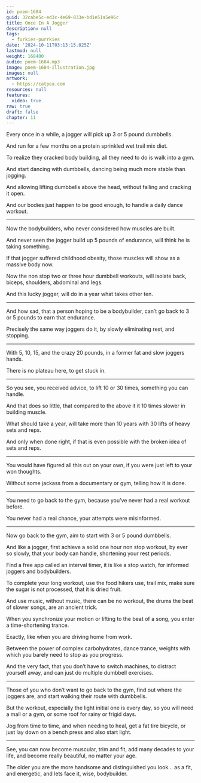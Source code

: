 ```yaml
---
id: poem-1684
guid: 32cabe5c-ed3c-4e69-833e-bd1e51a5e96c
title: Once In A Jogger
description: null
tags:
  - furkies-purrkies
date: '2024-10-11T03:13:15.025Z'
lastmod: null
weight: 168400
audio: poem-1684.mp3
image: poem-1684-illustration.jpg
images: null
artwork:
  - https://catpea.com
resources: null
features:
  video: true
raw: true
draft: false
chapter: 11
---
```


Every once in a while,
a jogger will pick up 3 or 5 pound dumbbells.

And run for a few months on a
protein sprinkled wet trail mix diet.

To realize they cracked body building,
all they need to do is walk into a gym.

And start dancing with dumbbells,
dancing being much more stable than jogging.

And allowing lifting dumbbells above the head,
without falling and cracking it open.

And our bodies just happen
to be good enough, to handle a daily dance workout.

---

Now the bodybuilders,
who never considered how muscles are built.

And never seen the jogger build up 5 pounds of endurance,
will think he is taking something.

If that jogger suffered childhood obesity,
those muscles will show as a massive body now.

Now the non stop two or three hour dumbbell workouts,
will isolate back, biceps, shoulders, abdominal and legs.

And this lucky jogger,
will do in a year what takes other ten.

---

And how sad, that a person hoping to be a bodybuilder,
can’t go back to 3 or 5 pounds to earn that endurance.

Precisely the same way joggers do it,
by slowly eliminating rest, and stopping.

---

With 5, 10, 15, and the crazy 20 pounds,
in a former fat and slow joggers hands.

There is no plateau here,
to get stuck in.

---

So you see, you received advice,
to lift 10 or 30 times, something you can handle.

And that does so little,
that compared to the above it it 10 times slower in building muscle.

What should take a year,
will take more than 10 years with 30 lifts of heavy sets and reps.

And only when done right,
if that is even possible with the broken idea of sets and reps.

---

You would have figured all this out on your own,
if you were just left to your won thoughts.

Without some jackass from a documentary or gym,
telling how it is done.

---

You need to go back to the gym,
because you’ve never had a real workout before.

You never had a real chance,
your attempts were misinformed.

---

Now go back to the gym,
aim to start with 3 or 5 pound dumbbells.

And like a jogger, first achieve a solid one hour non stop workout,
by ever so slowly, that your body can handle, shortening your rest periods.

Find a free app called an interval timer,
it is like a stop watch, for informed joggers and bodybuilders.

To complete your long workout, use the food hikers use,
trail mix, make sure the sugar is not processed, that it is dried fruit.

And use music, without music, there can be no workout,
the drums the beat of slower songs, are an ancient trick.

When you synchronize your motion or lifting to the beat of a song,
you enter a time-shortening trance.

Exactly,
like when you are driving home from work.

Between the power of complex carbohydrates, dance trance,
weights with which you barely need to stop as you progress.

And the very fact, that you don’t have to switch machines,
to distract yourself away, and can just do multiple dumbbell exercises.

---

Those of you who don’t want to go back to the gym,
find out where the joggers are, and start walking their route with dumbbells.

But the workout, especially the light initial one is every day,
so you will need a mall or a gym, or some roof for rainy or frigid days.

Jog from time to time, and when needing to heal,
get a fat tire bicycle, or just lay down on a bench press and also start light.

---

See, you can now become muscular, trim and fit,
add many decades to your life, and become really beautiful, no matter your age.

The older you are the more handsome and distinguished you look...
as a fit, and energetic, and lets face it, wise, bodybuilder.

